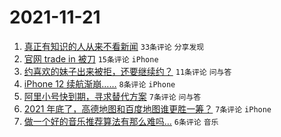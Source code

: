 # 2021-11-21

1. [真正有知识的人从来不看新闻](https://www.v2ex.com/t/816886) `33条评论` `分享发现`
1. [官网 trade in 被刀](https://www.v2ex.com/t/816890) `15条评论` `iPhone`
1. [约喜欢的妹子出来被拒，还要继续约？](https://www.v2ex.com/t/816883) `11条评论` `问与答`
1. [iPhone 12 续航渐崩……](https://www.v2ex.com/t/816893) `8条评论` `iPhone`
1. [阿里小号快到期，寻求替代方案](https://www.v2ex.com/t/816892) `7条评论` `问与答`
1. [2021 年底了，高德地图和百度地图谁更胜一筹？](https://www.v2ex.com/t/816887) `7条评论` `iPhone`
1. [做一个好的音乐推荐算法有那么难吗…](https://www.v2ex.com/t/816891) `6条评论` `音乐`
